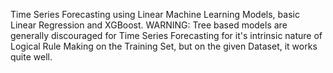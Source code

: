 Time Series Forecasting using Linear Machine Learning Models, basic Linear Regression and XGBoost.
WARNING: Tree based models are generally discouraged for Time Series Forecasting for it's intrinsic nature of Logical Rule Making on the Training Set,
         but on the given Dataset, it works quite well.
